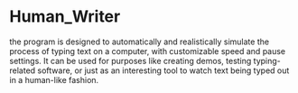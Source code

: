 # Human_Writer
the program is designed to automatically and realistically simulate the process of typing text on a computer, with customizable speed and pause settings. It can be used for purposes like creating demos, testing typing-related software, or just as an interesting tool to watch text being typed out in a human-like fashion.
